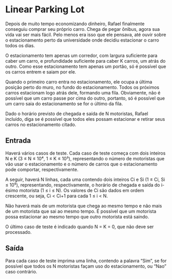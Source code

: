 # Linear Parking Lot

Depois de muito tempo economizando dinheiro, Rafael finalmente conseguiu comprar seu próprio carro. Chega de pegar ônibus, agora sua vida vai ser mais fácil. Pelo menos era isso que ele pensava, até ouvir sobre o estacionamento perto da universidade onde decidiu estacionar o carro todos os dias.

O estacionamento tem apenas um corredor, com largura suficiente para caber um carro, e profundidade suficiente para caber K carros, um atrás do outro. Como esse estacionamento tem apenas um portão, só é possível que os carros entrem e saiam por ele.

Quando o primeiro carro entra no estacionamento, ele ocupa a última posição perto do muro, no fundo do estacionamento. Todos os próximos carros estacionam logo atrás dele, formando uma fila. Obviamente, não é possível que um carro passe por cima do outro, portanto, só é possível que um carro saia do estacionamento se for o último da fila.

Dado o horário previsto de chegada e saída de N motoristas, Rafael incluído, diga se é possível que todos eles possam estacionar e retirar seus carros no estacionamento citado.

## Entrada
Haverá vários casos de teste. Cada caso de teste começa com dois inteiros N e K (3 ≤ N ≤ 10⁴, 1 ≤ K ≤ 10³), representando o número de motoristas que vão usar o estacionamento e o número de carros que o estacionamento pode comportar, respectivamente.

A seguir, haverá N linhas, cada uma contendo dois inteiros Ci e Si (1 ≤ Ci, Si ≤ 10⁵), representando, respectivamente, o horário de chegada e saída do i-ésimo motorista (1 ≤ i ≤ N). Os valores de Ci são dados em ordem crescente, ou seja, Ci < Ci+1 para cada 1 ≤ i < N.

Não haverá mais de um motorista que chega ao mesmo tempo e não mais de um motorista que sai ao mesmo tempo. É possível que um motorista possa estacionar ao mesmo tempo que outro motorista está saindo.

O último caso de teste é indicado quando N = K = 0, que não deve ser processado.

## Saída
Para cada caso de teste imprima uma linha, contendo a palavra “Sim”, se for possível que todos os N motoristas façam uso do estacionamento, ou “Nao” caso contrário.